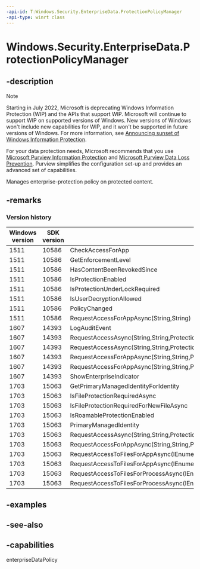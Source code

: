 ```yaml
---
-api-id: T:Windows.Security.EnterpriseData.ProtectionPolicyManager
-api-type: winrt class
---
```


<!-- Class syntax.
public class ProtectionPolicyManager : Windows.Security.EnterpriseData.IProtectionPolicyManager, Windows.Security.EnterpriseData.IProtectionPolicyManager2
-->

# Windows.Security.EnterpriseData.ProtectionPolicyManager

## -description

> [!NOTE]
> Starting in July 2022, Microsoft is deprecating Windows Information Protection (WIP) and the APIs that support WIP. Microsoft will continue to support WIP on supported versions of Windows. New versions of Windows won't include new capabilities for WIP, and it won't be supported in future versions of Windows. For more information, see [Announcing sunset of Windows Information Protection](https://techcommunity.microsoft.com/t5/windows-it-pro-blog/announcing-the-sunset-of-windows-information-protection-wip/ba-p/3579282).
>
> For your data protection needs, Microsoft recommends that you use [Microsoft Purview Information Protection](/microsoft-365/compliance/information-protection) and [Microsoft Purview Data Loss Prevention](/microsoft-365/compliance/dlp-learn-about-dlp). Purview simplifies the configuration set-up and provides an advanced set of capabilities.

Manages enterprise-protection policy on protected content.

## -remarks

### Version history

| Windows version | SDK version | Value added |
| -- | -- | -- |
| 1511 | 10586 | CheckAccessForApp |
| 1511 | 10586 | GetEnforcementLevel |
| 1511 | 10586 | HasContentBeenRevokedSince |
| 1511 | 10586 | IsProtectionEnabled |
| 1511 | 10586 | IsProtectionUnderLockRequired |
| 1511 | 10586 | IsUserDecryptionAllowed |
| 1511 | 10586 | PolicyChanged |
| 1511 | 10586 | RequestAccessForAppAsync(String,String) |
| 1607 | 14393 | LogAuditEvent |
| 1607 | 14393 | RequestAccessAsync(String,String,ProtectionPolicyAuditInfo) |
| 1607 | 14393 | RequestAccessAsync(String,String,ProtectionPolicyAuditInfo,String) |
| 1607 | 14393 | RequestAccessForAppAsync(String,String,ProtectionPolicyAuditInfo) |
| 1607 | 14393 | RequestAccessForAppAsync(String,String,ProtectionPolicyAuditInfo,String) |
| 1607 | 14393 | ShowEnterpriseIndicator |
| 1703 | 15063 | GetPrimaryManagedIdentityForIdentity |
| 1703 | 15063 | IsFileProtectionRequiredAsync |
| 1703 | 15063 | IsFileProtectionRequiredForNewFileAsync |
| 1703 | 15063 | IsRoamableProtectionEnabled |
| 1703 | 15063 | PrimaryManagedIdentity |
| 1703 | 15063 | RequestAccessAsync(String,String,ProtectionPolicyAuditInfo,String,ProtectionPolicyRequestAccessBehavior) |
| 1703 | 15063 | RequestAccessForAppAsync(String,String,ProtectionPolicyAuditInfo,String,ProtectionPolicyRequestAccessBehavior) |
| 1703 | 15063 | RequestAccessToFilesForAppAsync(IEnumerable&lt;IStorageItem&gt;,String,ProtectionPolicyAuditInfo) |
| 1703 | 15063 | RequestAccessToFilesForAppAsync(IEnumerable&lt;IStorageItem&gt;,String,ProtectionPolicyAuditInfo,String,ProtectionPolicyRequestAccessBehavior) |
| 1703 | 15063 | RequestAccessToFilesForProcessAsync(IEnumerable&lt;IStorageItem&gt;,UInt32,ProtectionPolicyAuditInfo) |
| 1703 | 15063 | RequestAccessToFilesForProcessAsync(IEnumerable&lt;IStorageItem&gt;,UInt32,ProtectionPolicyAuditInfo,String,ProtectionPolicyRequestAccessBehavior) |

## -examples

## -see-also

## -capabilities

enterpriseDataPolicy
